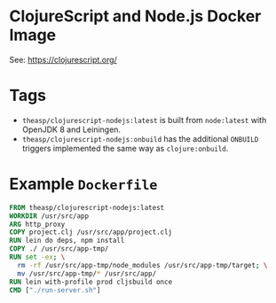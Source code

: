 # ClojureScript and Node.js Docker Image
See: https://clojurescript.org/

# Tags

- `theasp/clojurescript-nodejs:latest` is built from `node:latest` with OpenJDK 8 and Leiningen.
- `theasp/clojurescript-nodejs:onbuild` has the additional `ONBUILD` triggers implemented the same way as `clojure:onbuild`.

# Example `Dockerfile`
```dockerfile
FROM theasp/clojurescript-nodejs:latest
WORKDIR /usr/src/app
ARG http_proxy
COPY project.clj /usr/src/app/project.clj
RUN lein do deps, npm install
COPY ./ /usr/src/app-tmp/
RUN set -ex; \
  rm -rf /usr/src/app-tmp/node_modules /usr/src/app-tmp/target; \
  mv /usr/src/app-tmp/* /usr/src/app/
RUN lein with-profile prod cljsbuild once
CMD ["./run-server.sh"]
```
